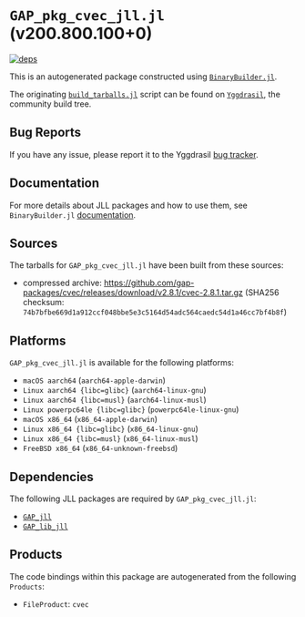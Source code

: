 # `GAP_pkg_cvec_jll.jl` (v200.800.100+0)

[![deps](https://juliahub.com/docs/GAP_pkg_cvec_jll/deps.svg)](https://juliahub.com/ui/Packages/GAP_pkg_cvec_jll/xvqi8?page=2)

This is an autogenerated package constructed using [`BinaryBuilder.jl`](https://github.com/JuliaPackaging/BinaryBuilder.jl).

The originating [`build_tarballs.jl`](https://github.com/JuliaPackaging/Yggdrasil/blob/bbab3a916ae5543902b025a4a873cf9ee4a7de68/G/GAP_pkg/GAP_pkg_cvec/build_tarballs.jl) script can be found on [`Yggdrasil`](https://github.com/JuliaPackaging/Yggdrasil/), the community build tree.

## Bug Reports

If you have any issue, please report it to the Yggdrasil [bug tracker](https://github.com/JuliaPackaging/Yggdrasil/issues).

## Documentation

For more details about JLL packages and how to use them, see `BinaryBuilder.jl` [documentation](https://docs.binarybuilder.org/stable/jll/).

## Sources

The tarballs for `GAP_pkg_cvec_jll.jl` have been built from these sources:

* compressed archive: https://github.com/gap-packages/cvec/releases/download/v2.8.1/cvec-2.8.1.tar.gz (SHA256 checksum: `74b7bfbe669d1a912ccf048bbe5e3c5164d54adc564caedc54d1a46cc7bf4b8f`)

## Platforms

`GAP_pkg_cvec_jll.jl` is available for the following platforms:

* `macOS aarch64` (`aarch64-apple-darwin`)
* `Linux aarch64 {libc=glibc}` (`aarch64-linux-gnu`)
* `Linux aarch64 {libc=musl}` (`aarch64-linux-musl`)
* `Linux powerpc64le {libc=glibc}` (`powerpc64le-linux-gnu`)
* `macOS x86_64` (`x86_64-apple-darwin`)
* `Linux x86_64 {libc=glibc}` (`x86_64-linux-gnu`)
* `Linux x86_64 {libc=musl}` (`x86_64-linux-musl`)
* `FreeBSD x86_64` (`x86_64-unknown-freebsd`)

## Dependencies

The following JLL packages are required by `GAP_pkg_cvec_jll.jl`:

* [`GAP_jll`](https://github.com/JuliaBinaryWrappers/GAP_jll.jl)
* [`GAP_lib_jll`](https://github.com/JuliaBinaryWrappers/GAP_lib_jll.jl)

## Products

The code bindings within this package are autogenerated from the following `Products`:

* `FileProduct`: `cvec`
